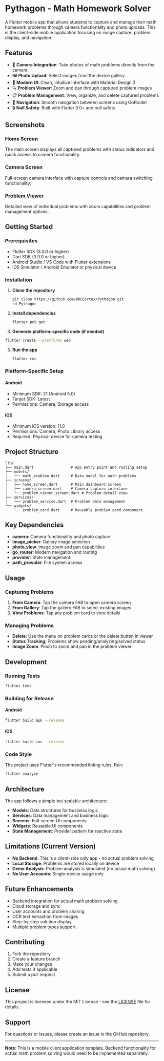 # Pythagon - Math Homework Solver

A Flutter mobile app that allows students to capture and manage their math homework problems through camera functionality and photo uploads. This is the client-side mobile application focusing on image capture, problem display, and navigation.

## Features

- 📸 **Camera Integration**: Take photos of math problems directly from the camera
- 🖼️ **Photo Upload**: Select images from the device gallery
- 📱 **Modern UI**: Clean, intuitive interface with Material Design 3
- 🔍 **Problem Viewer**: Zoom and pan through captured problem images
- 📋 **Problem Management**: View, organize, and delete captured problems
- 🎯 **Navigation**: Smooth navigation between screens using GoRouter
- 🔒 **Null Safety**: Built with Flutter 3.0+ and null safety

## Screenshots

### Home Screen
The main screen displays all captured problems with status indicators and quick access to camera functionality.

### Camera Screen
Full-screen camera interface with capture controls and camera switching functionality.

### Problem Viewer
Detailed view of individual problems with zoom capabilities and problem management options.

## Getting Started

### Prerequisites

- Flutter SDK (3.0.0 or higher)
- Dart SDK (3.0.0 or higher)
- Android Studio / VS Code with Flutter extensions
- iOS Simulator / Android Emulator or physical device

### Installation

1. **Clone the repository**
   ```bash
   git clone https://github.com/ORCCortex/Pythagon.git
   cd Pythagon
   ```

2. **Install dependencies**
   ```bash
   flutter pub get
   ```

3. **Generate platform-specific code (if needed)**
<!-- flutter create --platforms android,ios,web . -->
   ```bash
   flutter create --platforms web .
   ```

5. **Run the app**
   ```bash
   flutter run
   ```

### Platform-Specific Setup

#### Android
- Minimum SDK: 21 (Android 5.0)
- Target SDK: Latest
- Permissions: Camera, Storage access

#### iOS
- Minimum iOS version: 11.0
- Permissions: Camera, Photo Library access
- Required: Physical device for camera testing

## Project Structure

```
lib/
├── main.dart                 # App entry point and routing setup
├── models/
│   └── math_problem.dart     # Data model for math problems
├── screens/
│   ├── home_screen.dart      # Main dashboard screen
│   ├── camera_screen.dart    # Camera capture interface
│   └── problem_viewer_screen.dart # Problem detail view
├── services/
│   └── problem_service.dart  # Problem data management
└── widgets/
    └── problem_card.dart     # Reusable problem card component
```

## Key Dependencies

- **camera**: Camera functionality and photo capture
- **image_picker**: Gallery image selection
- **photo_view**: Image zoom and pan capabilities
- **go_router**: Modern navigation and routing
- **provider**: State management
- **path_provider**: File system access

## Usage

### Capturing Problems

1. **From Camera**: Tap the camera FAB to open camera screen
2. **From Gallery**: Tap the gallery FAB to select existing images
3. **View Problems**: Tap any problem card to view details

### Managing Problems

- **Delete**: Use the menu on problem cards or the delete button in viewer
- **Status Tracking**: Problems show pending/analyzing/solved status
- **Image Zoom**: Pinch to zoom and pan in the problem viewer

## Development

### Running Tests
```bash
flutter test
```

### Building for Release

#### Android
```bash
flutter build apk --release
```

#### iOS
```bash
flutter build ios --release
```

### Code Style
The project uses Flutter's recommended linting rules. Run:
```bash
flutter analyze
```

## Architecture

The app follows a simple but scalable architecture:

- **Models**: Data structures for business logic
- **Services**: Data management and business logic
- **Screens**: Full-screen UI components
- **Widgets**: Reusable UI components
- **State Management**: Provider pattern for reactive state

## Limitations (Current Version)

- **No Backend**: This is a client-side only app - no actual problem solving
- **Local Storage**: Problems are stored locally on device
- **Demo Analysis**: Problem analysis is simulated (no actual math solving)
- **No User Accounts**: Single-device usage only

## Future Enhancements

- Backend integration for actual math problem solving
- Cloud storage and sync
- User accounts and problem sharing
- OCR text extraction from images
- Step-by-step solution display
- Multiple problem types support

## Contributing

1. Fork the repository
2. Create a feature branch
3. Make your changes
4. Add tests if applicable
5. Submit a pull request

## License

This project is licensed under the MIT License - see the [LICENSE](LICENSE) file for details.

## Support

For questions or issues, please create an issue in the GitHub repository.

---

**Note**: This is a mobile client application template. Backend functionality for actual math problem solving would need to be implemented separately.

